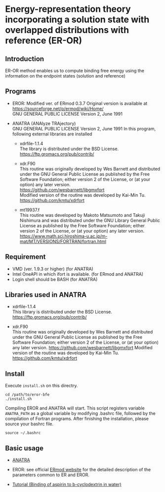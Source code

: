 # Energy-representation theory incorporating a solution state with overlapped distributions with reference (ER-OR) 

## Introduction

  ER-OR method enables us to compute binding free energy using the information on the endpoint states (solution and reference) 
  
## Programs

  * EROR: Modified ver. of ERmod 0.3.7
    Original version is available at https://sourceforge.net/p/ermod/wiki/Home/    
    GNU GENERAL PUBLIC LICENSE Version 2, June 1991

  * ANATRA (ANAlyze TRAjectory)  
    GNU GENERAL PUBLIC LICENSE Version 2, June 1991
    In this program, following external libraries are installed

	* xdrfile-1.1.4  
	The library is distributed under the BSD License.
	https://ftp.gromacs.org/pub/contrib/

	* xdr.F90  
	This routine was originally developed by Wes Barnett and distributed under the GNU General Public License as published by the Free Software Foundation; either version 2 of the License, or (at your option) any later version.  
	https://github.com/wesbarnett/libgmxfort  
	Modified version of the routine was developed by Kai-Min Tu.  
	https://github.com/kmtu/xdrfort

	* mt19937.f  
	This routine was developed by Makoto Matsumoto and Takuji Nishimura and was distributed under the GNU Library General Public License as published by the Free Software Foundation; either version 2 of the License, or (at your option) any later version.   
	https://www.math.sci.hiroshima-u.ac.jp/m-mat/MT/VERSIONS/FORTRAN/fortran.html

## Requirement 

  * VMD (ver. 1.9.3 or higher)  (for ANATRA)
  * Intel OneAPI in which ifort is available. (for ERmod and ANATRA) 
  * Login shell should be BASH (for ANATRA)

## Libraries used in ANATRA

  * xdrfile-1.1.4    
        This library is distributed under the BSD License.
	https://ftp.gromacs.org/pub/contrib/

  * xdr.F90  
	This routine was originally developed by Wes Barnett and distributed under the GNU General Public License as published by the Free Software Foundation; either version 2 of the License, or (at your option) any later version.
	https://github.com/wesbarnett/libgmxfort
	Modified version of the routine was developed by Kai-Min Tu.
	https://github.com/kmtu/xdrfort 

## Install 

  Execute ``install.sh`` on this directry.
  ```
  cd /path/to/eror-bfe
  ./install.sh
  ```
  Compiling EROR and ANATRA will start.
  This script registers variable ``ANATRA_PATH`` as a global variable by modifying .bashrc file, followed by the compilation of Fortran programs. After finishing the installation, please source your bashrc file.
  ```
  source ~/.bashrc
  ``` 

## Basic usage

  * [ANATRA](./packages/anatra/README.md)
  * EROR: see official [ERmod website](https://sourceforge.net/p/ermod/wiki/Home/) for the detailed description of the parameters common to ER and EROR.

  * [Tutorial (Binding of aspirin to b-cyclodextrin in water)](./tutorial/README.md) 
